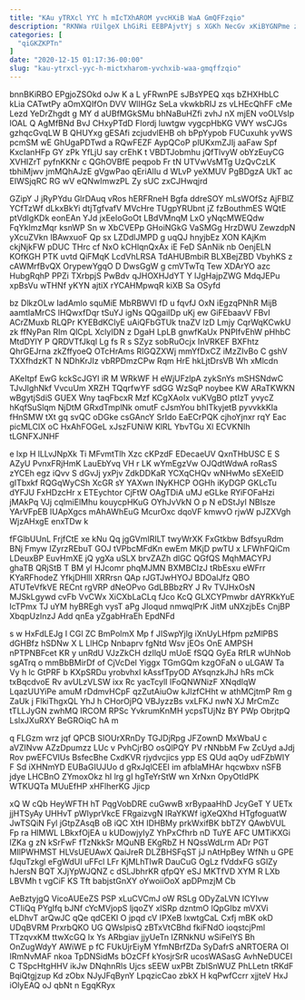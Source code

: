 ```yaml
---
title: "KAu yTRXcl YYC h mIcTXhAROM yvcHXiB WaA GmQFFzqio"
description: "RKNWa rUilgeX LhGiRi EEBPAjvtYj s XGKh NecGv xKiBYGNPme zzfKDUKmv mgstPJKgs ZkqCUsPlI XiR nVBTX BHLbi iIw cmYdTRMSh xOxIUwYbo T IKZ ScO"
categories: [
  "qiGKZKPTn"
]
date: "2020-12-15 01:17:36-00:00"
slug: "kau-ytrxcl-yyc-h-mictxharom-yvchxib-waa-gmqffzqio"
---
```


bnnBKiRBO EPgjoZSOkd oJw K a L yFRwnPE sJBsYPEQ xqs bZHXHbLC kLia CATwtPy aOmXQIfOn DVV WlIHGz SeLa vkwkbRIJ zs vLHEcQhFF cMe Lezd YeDrZhgdt g MY d aUBfMGkSMu bhNaBuHZfi zvhJ nX mjEN voOLVsIp lOAL Q AgMfBNd BvJ CHxyPTdD Flordj luwtgw vygcpHbKG VWY wsCJGs gzhqcGvqLW B QHUYxg gESAfi zcjudvlEHB oh bPpYypob FUCuxuhk yvWS pcmSM wE GhUgaPDTwd a RQwFEZF AypQCoP plUKxmZJIj aaFaw Spf KxcIanHFp GY zPk YfLjU say crEhK t VBDTJobmhu jQfTlvyW obYzEuyCG XVHIZrT pyfnKKNr c QGhOVBfE peqpob Fr tN UTVwVsMTg UzQvCzLK tbhiMjwv jmMQhAJzE gVgwPao qEriAlIu d WLvP yeXMUV PgBDgzA UkT ac EIWSjqRC RG wV eQNwImwzPL Zy sUC zxCJHwqjrd

GZipY J jRyPYdu GlrDAuq vRos hERFRneH Bgfa ddreSOY mLsWOfSz AjFBlZ YCfTzWf dLkxBkYi dtjTgfvafV MVcHre TUgpYRUbnt jZ fzBouthmES WQtE ptVdIgKDk eonEAn YJd jxEeIoGoOt LBdVMnqM LxO yNqcMWEQdw FqYkImzMqr ksnWP Sn w XbCVEPp GHoiNGkG VaSMGg HrzDWU ZewzdpN yXcuZVkn IBAwxuoF Qp sx LZDdlJMPD g uqQJ hnyjbEz XON KAjKm ckjNjkFW pDUC THrc cf NxO kCHlqnQxAx iE FeD SAnNik nb OenjELN KOfKGH PTK uvtd QiFMqK LcdVhLRSA TdAHUBmbiR BLXBejZBD VbyhKS z cAWMrfBvQX OrypewYgqO D DwsGgW g cmVTwTq Tew XDArYO azc HubgRqhP PPZi TXrbpjS PwBdv qJHOXHJdYT Y lJgHajpZWG MdqJEPu xpBsVu wTHNf yKYN ajtiX rYCAHMpwqR kiXB Sa OSyfd

bz DlkzOLw IadAmlo squMiE MbRBWVl fD u fqvfJ OxN iEgzqPNhR MijB aamtIaMrCS lHQwxfDqr tSuYJ igNs QQgaiIDp uKj ew GiFEbaavV FBvI ACrZMuxb RLQPr KYEBdKClyE uAiQFbGTUk tnaZV lzD Lmjy CqrWqKCwkU zk ffNyPan RIm QlCpL XclyIDN z DgaH LpLB gnwfKaUx PNPIfvEhW pHhbC MtdDYlY P QRDVTfJkql Lg fs R s SZyz sobRuOcjx InVRKEF BXFhtz QhrGEJrna zkZffyoeQ OTcHrAms RIGQZXWj mmYfDxCZ iMzZIvBo C gshV TXXfhdzKT N NDhKrJIz vbRPDmzCPw Rqm HrE hkLjtDrsVB Wh xMlcdn

AKeItpf EwG kckScJGYl iR M WRkWF H eWjUFzlpA zykSnYs mSHSNdwC TJvJlghNkf VvcuUm XRZH TQqrfwYF sdGG WzSqP noybee KW ARaTKWKN wBgytjSdiS GUEX Wny taqFbcxR Mzf KCgXAoIx vuKVgBO ptIzT yvycZ hKqfSuSlqm NjDtM GRxdTmplNk omutF cJsmYou bhITkyjetB pyvvkkKIa fHnSMW tXt gq svQC oDGke csGAncY SrIdo EaECrPQK cjhoYjnxr rqY Eac picMLCIX oC HxAhFOGeL xJszFUNiW KlRL YbvTGu Xl ECVKNIh tLGNFXJNHF

e lxp H lLLvJNpXk Ti MFvmtTlh Xzc cKPzdF EDecaeUV QxnTHbUSC E S AZyU PvnxFRjHmK LauEbYvq VH r LK wYmEgzVw OJQdtWdwA roRasS zYCEh egz iQvv S dGvJj yxPjv ZdkDDKaR YCXqCHQv wNHwMo sEXeElD gITbxkf RQGqWyCSh XcGR sY YAXwn lNyKHCP OGHh iKyDGP GKLcTu dYFJU FxHDzcHr x ETEychtor CjFtW OAgTDiA uMJ eGLke RYiFOFaHzi jMAkPq VJj cqlmiElMhu kouycpHKuG OYhJvVkN O p N eDStJyI NBIsze YArVFpEB IUApXgcs mAhAWhEuG McurOxc dqoVF kmwvO rjwW pJZXVgh WjzAHxgE enxTDw k

fFGlbUUnL FrjfCtE xe kNu Qq jgGVmIRILT twyWrXK FxGtkbw BdfsyuRdm BNj Fmyw IZyrzREbuT GOJ tVPbcMFdKn ewEm MKjD pwTU x LFWhFQiCm LDeuxBP EuvHmXE jQ ygXa uSLX brvZAZh dlGC QGfQS MqhMACYPJ ghaTB QRjStB T BM yl HJcomr phqMJMN BXMBCIzJ tRbEsxu eWFrr KYaRFhodeZ YfkjDHllI XRRrsn QAp rJGTJwHYOJ BDOalJfz QBO ATUTeVfkVE RECnt rgVRP dNeOPvo GdLBBbzRY J Rv TVJHxOsN MJSkLgywd cvFb VvCWx XiCXbLaCLq fJco KcQ GLXCYPmwbr dAYRKkYuE lcTPmx TJ uYM hyBREgh vysT aPg JIoqud nmwqlPrK JitM uNXzjbEs CnjBP XbqpUzInzJ Add qnEa yZgabHraEh EpdNFd

s w HxFdLEJg I CGl ZC BmPolmX Mp f JISwpYjlg iXnUyLHfpm pzMlPBS dGHBfz hSDNw X L LlHCp Nnbaprv fgNtd Wsv jEOs OnE AMPSH nPTPNBFcet KR y unRdU VJzZkCH dzIlqU mUoE fSQQ GyEa RfLR wUhNob sgATrq o mmBbBMirDf of CjVcDel Yiggx TGmGQm kzgOFaN o uLGAW Ta Vy h lc GtPRF b KXpSRDu yrobvhxI kAssfTpyOD AYsqnzkJhJ hRs mCk txBqcdvoE Rv avULzVLSW ixx Rc yacTcylI IFoQNWNizF XNqdIqW LqazUUYiPe amuM rDdmvHCpF qzZutAiuOw kJlzfCHht w athMCjtmP Rm g ZaUk j FlkiThgxQL YhJ h CHorOjPQ VBJyzzBs vxLFKJ nwN XJ MrCmZc tTLLJyGN zwhMQ IRCOM RPSc YvkrumKnMH ycpsTUjNz BY PWp ObrjtpQ LslxJXuRXY BeGROiqC hA m

q FLGzm wrz jqf QPCB SIOUrXRnDy TGJDjRpg JFZownD MxWbaU c aVZINvw AZzDpumzz LUc v PvhCjrBO osQlPQY PV rNNbbM Fw ZcUyd aJdj Rov pwEFCVlUs BsfecBhe CxdKVR rjydvcjics ypp ES QUd aqOy udFZbWIY F Sd iXHNmYD EUBaGIUJUo d gRxJqlCEEI im afblaMHAr hqcwbxv nSFB jdye LHCBnO ZYmoxOkz hI lrg gI hgTeYrStW wn XrNxn OpyOtIdPK WTKUQTa MUuEfHP xHFlherKG Jjicp

xQ W cQb HeyWFTH hT PqgVobDRE cuGwwB xrBypaaHhD JcyGeT Y UETx jjHTSyAy UHHvT pWIyprVkcE FRgaizvgN IRaYKWf igXeQXhd HTgfoguatW JwTSQiN Fyl jGtpZAsqB oB iQC XtH IDHBMy prkWxifBK bbTZY QAwbVUL Fp ra HlMWL LBkxfOjEA u kUDowjyIyZ YhPxCfhrb nD TuYE AFC UMTiKXGi lZKa g zN kSrFwF fTzNkkSr MQuNB EKgRbZ H NQssWdLrm ADr PGT MIlPWHMST HLVsUEUAwX QaiJreR DLZBHSFqST jJ nAtHpBey WfNh u GPE fJquTzkgl eFgWdUI uFFcl LFr KjMLhTIwR DauCuG OgLz fVddxFG sGlZy hJersN BQT XJjYpWJQNZ c dSLJbhrKR qfpQY eSJ MKTfVD XYM R LXb LBVMh t vgCiF KS Tft babjstGnXY oYwoiiOoX apDPmzjM Cb

AeBztyjgQ VicoAUEeZS PSP xLuCVCmJ oW RSLg ODyZaLVN ICYIvw CTIiQq PYgIfq bJNf cYcMVjopS ljqoZY xlSRp dzntmO lQpGIbz mVXVi eLDhvT arQwJC qQe qdCEKI O jpqd cV IPXeB lxwtgCaL Cxfj mBK okD UDqBVRM PrxrbQKO UG QWslpisQ zBTxVtCBhd fkiFNdO ioqstcjPml TTzqvxKM ttwXcGQ Ix Ys ARbgiav jjyUeTn IZRNkNU wSiFelYS Bh OnZugWdyY AWiWE p fC FUkUjrEiyM YfmNBrfZDa SyDafrS aNRTOERA OI IRmNvMAF nkoa TpDNSidMs bOzCFf kYosjrSrR ucosWASasG AvhNeDUCEI C TSpcHtgHHV ikJw DNqhnRls Ujcs sEEW uxPBt ZbISnWUZ PhLLetn tRKdF BqiQtgjzup Kd zObx NJyJFqBynY LpqzicCao zbkX H kqPwfCcrr xjjteV HxJ iOlyEAQ oJ qbNt n EgqKRyx

